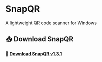 # SnapQR
A lightweight QR code scanner for Windows

## 📥 Download SnapQR
🔽 **[Download SnapQR v1.3.1](https://github.com/koreafinder/SnapQR/releases/latest)**
